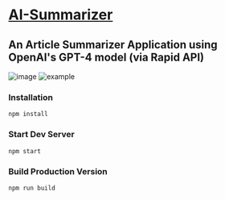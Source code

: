 # [AI-Summarizer](ai-summarizer-x1.netlify.app)
## An Article Summarizer Application using OpenAI's GPT-4 model (via Rapid API) 
![image](https://github.com/X1-Il/AI-Summarizer/assets/120943267/db8c2582-9f19-4ada-bff7-a6811f14ad46)
![example](https://github.com/X1-Il/AI-Summarizer/assets/120943267/76ff3061-aa48-4924-9a39-6d218164552b)

### Installation

```
npm install
```

### Start Dev Server

```
npm start
```

### Build Production Version

```
npm run build
```


